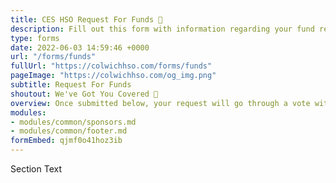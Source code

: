 ```yaml
---
title: CES HSO Request For Funds 🏦 
description: Fill out this form with information regarding your fund request.
type: forms
date: 2022-06-03 14:59:46 +0000
url: "/forms/funds"
fullUrl: "https://colwichhso.com/forms/funds"
pageImage: "https://colwichhso.com/og_img.png"
subtitle: Request For Funds 
shoutout: We've Got You Covered 🏦 
overview: Once submitted below, your request will go through a vote with our HSO Officers. If the amount exceeds $300, all members will vote. If you have not heard back from us within 1 week, please <a href="">contact us</a>, or talk to a boardmember. Thank you!
modules:
- modules/common/sponsors.md
- modules/common/footer.md
formEmbed: qjmf0o41hoz3ib
---
```

Section Text
